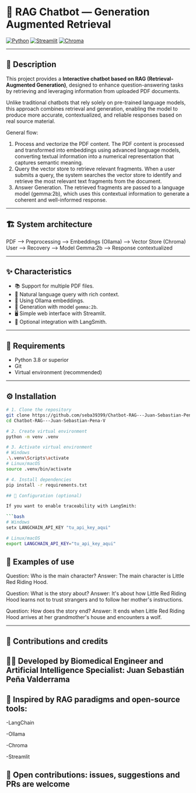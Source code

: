# 🤖 RAG Chatbot — Generation Augmented Retrieval

[![Python](https://img.shields.io/badge/Python-3.8%2B-blue)](https://www.python.org/)
[![Streamlit](https://img.shields.io/badge/Streamlit-Enabled-green)](https://streamlit.io/)
[![Chroma](https://img.shields.io/badge/VectorStore-Chroma-orange)](https://www.trychroma.com/)

---

## 🧠 Description

This project provides a **Interactive chatbot based on RAG (Retrieval-Augmented Generation)**, designed to enhance question-answering tasks by retrieving and leveraging information from uploaded PDF documents.

Unlike traditional chatbots that rely solely on pre-trained language models, this approach combines retrieval and generation, enabling the model to produce more accurate, contextualized, and reliable responses based on real source material.

General flow:
1. Process and vectorize the PDF content. The PDF content is processed and transformed into embeddings using advanced language models, converting textual information into a numerical representation that captures semantic meaning.
2. Query the vector store to retrieve relevant fragments. When a user submits a query, the system searches the vector store to identify and retrieve the most relevant text fragments from the document.
3. Answer Generation. The retrieved fragments are passed to a language model (gemma:2b), which uses this contextual information to generate a coherent and well-informed response.

---

## 🏗️ System architecture

PDF --> Preprocessing --> Embeddings (Ollama) --> Vector Store (Chroma)
User --> Recovery --> Model Gemma:2b --> Response contextualized

---

## ✨ Characteristics

- 📚 Support for multiple PDF files.
- 💬 Natural language query with rich context.
- 🧠 Using Ollama embeddings.
- 🤖 Generation with model `gemma:2b`. 
- 🖥️ Simple web interface with Streamlit.
- 🧪 Optional integration with LangSmith.

---

## 🧰 Requirements

- Python 3.8 or superior  
- Git  
- Virtual environment (recommended)

---

## ⚙️ Installation

```bash
# 1. Clone the repository
git clone https://github.com/seba39399/Chatbot-RAG---Juan-Sebastian-Pena-V.git
cd Chatbot-RAG---Juan-Sebastian-Pena-V

# 2. Create virtual environment
python -m venv .venv

# 3. Activate virtual environment
# Windows
.\.venv\Scripts\activate
# Linux/macOS
source .venv/bin/activate

# 4. Install dependencies
pip install -r requirements.txt

## 🔐 Configuration (optional)

If you want to enable traceability with LangSmith:

```bash
# Windows
setx LANGCHAIN_API_KEY "tu_api_key_aqui"

# Linux/macOS
export LANGCHAIN_API_KEY="tu_api_key_aqui"

```
## 💬 Examples of use

Question: Who is the main character?
Answer: The main character is Little Red Riding Hood.

Question: What is the story about?
Answer: It's about how Little Red Riding Hood learns not to trust strangers and to follow her mother's instructions.

Question: How does the story end?
Answer: It ends when Little Red Riding Hood arrives at her grandmother's house and encounters a wolf.

---

## 🤝 Contributions and credits

## 👨‍💻 Developed by Biomedical Engineer and Artificial Intelligence Specialist: Juan Sebastián Peña Valderrama

## 🚀 Inspired by RAG paradigms and open-source tools:

-LangChain

-Ollama

-Chroma

-Streamlit

## 🧩 Open contributions: issues, suggestions and PRs are welcome
